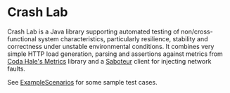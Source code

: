 Crash Lab
=========

Crash Lab is a Java library supporting automated testing of non/cross-functional system characteristics, particularly
resilience, stability and correctness under unstable environmental conditions. It combines
very simple HTTP load generation, parsing and assertions against metrics from [Coda Hale's Metrics](http://metrics.codahale.com/)
library and a [Saboteur](https://github.com/tomakehurst/saboteur) client for injecting network faults.

See [ExampleScenarios](https://github.com/tomakehurst/crash-lab/blob/master/src/test/java/com/tomakehurst/crashlab/ExampleScenarios.java)
for some sample test cases.

